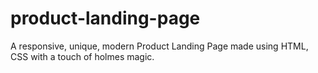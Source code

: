 # product-landing-page
A responsive, unique, modern Product Landing Page made using HTML, CSS with a touch of holmes magic.
